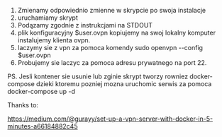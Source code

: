 1. Zmienamy odpowiednio zmienne w skrypcie po swoja instalacje
2. uruchamiamy skrypt
3. Podązamy zgodnie z instrukcjami na STDOUT
4. plik konfiguracyjny $user.ovpn kopiujemy na swoj lokalny komputer instalujemy klienta ovpn.
5. laczymy sie z vpn za pomoca komendy sudo openvpn --config $user.ovpn
6. Probujemy sie laczyc za pomoca adresu prywatnego na port 22.

PS. Jesli kontener sie usunie lub zginie skrypt tworzy rowniez docker-compose dzieki ktoremu pozniej mozna uruchomic serwis za pomoca docker-compose up -d

Thanks to:

https://medium.com/@gurayy/set-up-a-vpn-server-with-docker-in-5-minutes-a66184882c45
